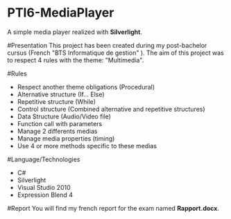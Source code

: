 PTI6-MediaPlayer
===============

A simple media player realized with **Silverlight**.

#Presentation
This project has been created during my post-bachelor cursus (French "BTS Informatique de gestion" ).
The aim of this project was to respect 4 rules with the theme: "Multimedia".

#Rules
- Respect another theme obligations (Procedural)
 - Alternative structure (If... Else)
 - Repetitive structure (While)
 - Control structure (Combined alternative and repetitive structures)
 - Data Structure (Audio/Video file)
 - Function call with parameters
- Manage 2 differents medias
- Manage media properties (timing)
- Use 4 or more methods specific to these medias

#Language/Technologies
- C#
- Silverlight
- Visual Studio 2010
- Expression Blend 4

#Report
You will find my french report for the exam named **Rapport.docx**.